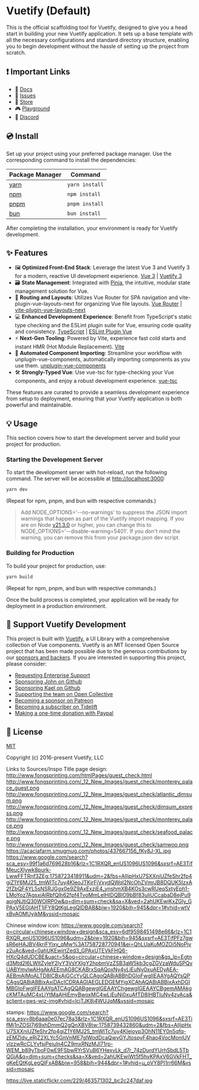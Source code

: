 # Vuetify (Default)

This is the official scaffolding tool for Vuetify, designed to give you a head start in building your new Vuetify application. It sets up a base template with all the necessary configurations and standard directory structure, enabling you to begin development without the hassle of setting up the project from scratch.

## ❗️ Important Links

- 📄 [Docs](https://vuetifyjs.com/)
- 🚨 [Issues](https://issues.vuetifyjs.com/)
- 🏬 [Store](https://store.vuetifyjs.com/)
- 🎮 [Playground](https://play.vuetifyjs.com/)
- 💬 [Discord](https://community.vuetifyjs.com)

## 💿 Install

Set up your project using your preferred package manager. Use the corresponding command to install the dependencies:

| Package Manager                                                | Command        |
|---------------------------------------------------------------|----------------|
| [yarn](https://yarnpkg.com/getting-started)                   | `yarn install` |
| [npm](https://docs.npmjs.com/cli/v7/commands/npm-install)     | `npm install`  |
| [pnpm](https://pnpm.io/installation)                          | `pnpm install` |
| [bun](https://bun.sh/#getting-started)                        | `bun install`  |

After completing the installation, your environment is ready for Vuetify development.

## ✨ Features

- 🖼️ **Optimized Front-End Stack**: Leverage the latest Vue 3 and Vuetify 3 for a modern, reactive UI development experience. [Vue 3](https://v3.vuejs.org/) | [Vuetify 3](https://vuetifyjs.com/en/)
- 🗃️ **State Management**: Integrated with [Pinia](https://pinia.vuejs.org/), the intuitive, modular state management solution for Vue.
- 🚦 **Routing and Layouts**: Utilizes Vue Router for SPA navigation and vite-plugin-vue-layouts-next for organizing Vue file layouts. [Vue Router](https://router.vuejs.org/) | [vite-plugin-vue-layouts-next](https://github.com/loicduong/vite-plugin-vue-layouts-next)
- 💻 **Enhanced Development Experience**: Benefit from TypeScript's static type checking and the ESLint plugin suite for Vue, ensuring code quality and consistency. [TypeScript](https://www.typescriptlang.org/) | [ESLint Plugin Vue](https://eslint.vuejs.org/)
- ⚡ **Next-Gen Tooling**: Powered by Vite, experience fast cold starts and instant HMR (Hot Module Replacement). [Vite](https://vitejs.dev/)
- 🧩 **Automated Component Importing**: Streamline your workflow with unplugin-vue-components, automatically importing components as you use them. [unplugin-vue-components](https://github.com/antfu/unplugin-vue-components)
- 🛠️ **Strongly-Typed Vue**: Use vue-tsc for type-checking your Vue components, and enjoy a robust development experience. [vue-tsc](https://github.com/johnsoncodehk/volar/tree/master/packages/vue-tsc)

These features are curated to provide a seamless development experience from setup to deployment, ensuring that your Vuetify application is both powerful and maintainable.

## 💡 Usage

This section covers how to start the development server and build your project for production.

### Starting the Development Server

To start the development server with hot-reload, run the following command. The server will be accessible at [http://localhost:3000](http://localhost:3000):

```bash
yarn dev
```

(Repeat for npm, pnpm, and bun with respective commands.)

> Add NODE_OPTIONS='--no-warnings' to suppress the JSON import warnings that happen as part of the Vuetify import mapping. If you are on Node [v21.3.0](https://nodejs.org/en/blog/release/v21.3.0) or higher, you can change this to NODE_OPTIONS='--disable-warning=5401'. If you don't mind the warning, you can remove this from your package.json dev script.

### Building for Production

To build your project for production, use:

```bash
yarn build
```

(Repeat for npm, pnpm, and bun with respective commands.)

Once the build process is completed, your application will be ready for deployment in a production environment.

## 💪 Support Vuetify Development

This project is built with [Vuetify](https://vuetifyjs.com/en/), a UI Library with a comprehensive collection of Vue components. Vuetify is an MIT licensed Open Source project that has been made possible due to the generous contributions by our [sponsors and backers](https://vuetifyjs.com/introduction/sponsors-and-backers/). If you are interested in supporting this project, please consider:

- [Requesting Enterprise Support](https://support.vuetifyjs.com/)
- [Sponsoring John on Github](https://github.com/users/johnleider/sponsorship)
- [Sponsoring Kael on Github](https://github.com/users/kaelwd/sponsorship)
- [Supporting the team on Open Collective](https://opencollective.com/vuetify)
- [Becoming a sponsor on Patreon](https://www.patreon.com/vuetify)
- [Becoming a subscriber on Tidelift](https://tidelift.com/subscription/npm/vuetify)
- [Making a one-time donation with Paypal](https://paypal.me/vuetify)

## 📑 License
[MIT](http://opensource.org/licenses/MIT)

Copyright (c) 2016-present Vuetify, LLC



Links to Sources/Inspo
Title page design:
http://www.fongsprinting.com/htmlPages/guest_check.html
http://www.fongsprinting.com/_12_New_Images/guest_check/monterey_palace_guest.png
http://www.fongsprinting.com/_12_New_Images/guest_check/atlantic_dimsum.png
http://www.fongsprinting.com/_12_New_Images/guest_check/dimsum_express.png
http://www.fongsprinting.com/_12_New_Images/guest_check/monterey_palace.png
http://www.fongsprinting.com/_12_New_Images/guest_check/seafood_palace.png
http://www.fongsprinting.com/_12_New_Images/guest_check/samwoo.png
https://acaciafarm.smugmug.com/photos/437667156_fKy8J-XL.jpg
https://www.google.com/search?sca_esv=99f1a6d769628b16&rlz=1C1RXQR_enUS1096US1096&sxsrf=AE3TifMeucXlywk8purk-LwwFFTRnf3ZEg:1758723418911&udm=2&fbs=AIIjpHxU7SXXniUZfeShr2fp4giZ1Y6MJ25_tmWITc7uy4KIeoJTKjrFjVxydQWqI2NcOhZVmrJB8DQUK5IzxA2fZbQF4YL5sNSRJGgx0e9Z9AxExzjE4_ynshmXB4KOs3cwRUeqSxtyEph1-LMoYoz7AgsxiAlRbfQlh62fpf4TvoMmLeIHIDQBlO9bBf83uliUCcabaD8ejPu9aoigNJtiQ30WOIRP0w&q=dim+sum+check&sa=X&ved=2ahUKEwiKxZGly_GPAxV5EGIAHT1jFY8QtKgLegQIDBAB&biw=1920&bih=945&dpr=1#vhid=wtVxByAOMUyjkM&vssid=mosaic

Chinese window icon:
https://www.google.com/search?q=circular+chinese+window+design&sca_esv=6df9598451498e66&rlz=1C1RXQR_enUS1096US1096&udm=2&biw=1920&bih=945&sxsrf=AE3TifPFz7gwsR6eHAJBV4kriFYixy_qMw%3A1758728770941&ei=QhLUaKuMOZOi5NoPjvz2uAc&ved=0ahUKEwirtZed3_GPAxUTEVkFHQ6-HXcQ4dUDCBE&uact=5&oq=circular+chinese+window+design&gs_lp=Egtnd3Mtd2l6LWltZyIeY2lyY3VsYXIgY2hpbmVzZSB3aW5kb3cgZGVzaWduSPQvUABYmylwAHgAkAEEmAG8CKABrxSqAQoxNy4yLjEuNy0xuAEDyAEA-AEBmAIMoALTD8ICBxAjGCcYyQLCAgoQABiABBhDGIoFwgIIEAAYgAQYsQPCAgsQABiABBixAxiDAcICDRAAGIAEGLEDGEMYigXCAhAQABiABBixAxhDGIMBGIoFwgIFEAAYgATCAgQQABgewgIGEAAYChgewgIGEAAYCBgemAMAkgcKMTAuMC4xLjYtMaAHjEmyBwoxMC4wLjEuNi0xuAfTD8IHBTIuNy4zyAca&sclient=gws-wiz-img#vhid=lcjTJK8j4WUJqM&vssid=mosaic

stamps:
https://www.google.com/search?sca_esv=8b6aaa0e07ec78a3&rlz=1C1RXQR_enUS1096US1096&sxsrf=AE3TifMj1nZOSI7j69xhDmmQ2gQnXBV8tw:1758739432860&udm=2&fbs=AIIjpHxU7SXXniUZfeShr2fp4giZ1Y6MJ25_tmWITc7uy4KIeioyp3OhN11EY0n5qfq-zEMZldv_eRjZ2XLYc5GnVnME7glWodDcaQwvGYJtospyF4hao4VocMoniUVvlzzwRcCLYvfsjPeiuln4CZ9mxRNzMJl71rp-WEM_b89yTboF0wE9FSbwRYrSVuB6YHexvLk_d7r_74zDurdYUrhSbdL5TbQGiA&q=dim+sum+checks&sa=X&ved=2ahUKEwiWt5f5hvKPAxV6GVkFHT_gKeEQtKgLegQIFxAB&biw=958&bih=944&dpr=1#vhid=u_pVY8PI1rr66M&vssid=mosaic

https://live.staticflickr.com/229/463571302_bc2c247daf.jpg